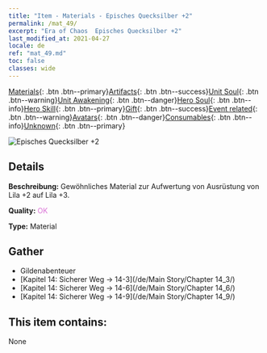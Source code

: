 ```yaml
---
title: "Item - Materials - Episches Quecksilber +2"
permalink: /mat_49/
excerpt: "Era of Chaos  Episches Quecksilber +2"
last_modified_at: 2021-04-27
locale: de
ref: "mat_49.md"
toc: false
classes: wide
---
```

 [Materials](/ItemsDE/){: .btn .btn--primary}[Artifacts](/ItemsDE/Artifacts/){: .btn .btn--success}[Unit Soul](/ItemsDE/UnitSoul/){: .btn .btn--warning}[Unit Awakening](/ItemsDE/UnitAwakening/){: .btn .btn--danger}[Hero Soul](/ItemsDE/HeroSoul/){: .btn .btn--info}[Hero Skill](/ItemsDE/HeroSkill/){: .btn .btn--primary}[Gift](/ItemsDE/Gift/){: .btn .btn--success}[Event related](/ItemsDE/Events/){: .btn .btn--warning}[Avatars](/ItemsDE/Avatars/){: .btn .btn--danger}[Consumables](/ItemsDE/Consumables/){: .btn .btn--info}[Unknown](/ItemsDE/Unknown/){: .btn .btn--primary}

 ![Episches Quecksilber +2](/images/t/i_cailiao_shuiyin2.png)

## Details
 **Beschreibung:** Gewöhnliches Material zur Aufwertung von Ausrüstung von Lila +2 auf Lila +3.

 **Quality:** <span style="color: #DA70D6">OK</span>

 **Type:** Material

## Gather

*    Gildenabenteuer 
*    [Kapitel 14: Sicherer Weg -> 14-3](/de/Main Story/Chapter 14_3/) 
*    [Kapitel 14: Sicherer Weg -> 14-6](/de/Main Story/Chapter 14_6/) 
*    [Kapitel 14: Sicherer Weg -> 14-9](/de/Main Story/Chapter 14_9/) 

## This item contains:

  None

